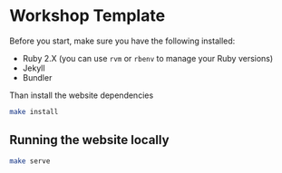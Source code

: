 # Workshop Template

Before you start, make sure you have the following installed:

- Ruby 2.X (you can use `rvm` or `rbenv` to manage your Ruby versions)
- Jekyll
- Bundler

Than install the website dependencies

```bash
make install
```

## Running the website locally

```bash
make serve
```

